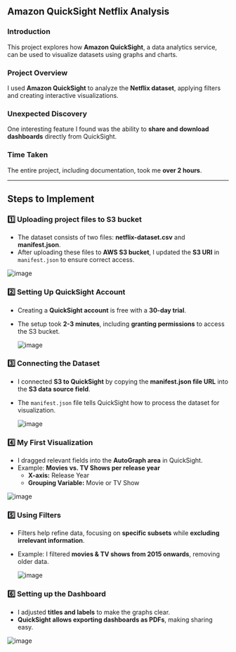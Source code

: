 ## Amazon QuickSight Netflix Analysis  

### Introduction  
This project explores how **Amazon QuickSight**, a data analytics service, can be used to visualize datasets using graphs and charts.  

### Project Overview  
I used **Amazon QuickSight** to analyze the **Netflix dataset**, applying filters and creating interactive visualizations.  

### Unexpected Discovery  
One interesting feature I found was the ability to **share and download dashboards** directly from QuickSight.  

### Time Taken  
The entire project, including documentation, took me **over 2 hours**.  

---

## Steps to Implement  

### 1️⃣ Uploading project files to S3 bucket 
- The dataset consists of two files: **netflix-dataset.csv** and **manifest.json**.  
- After uploading these files to **AWS S3 bucket**, I updated the **S3 URI** in `manifest.json` to ensure correct access.  

![image](https://github.com/user-attachments/assets/005fce49-9293-4534-b6c7-5bdb66dccfda)


### 2️⃣ Setting Up QuickSight Account
- Creating a **QuickSight account** is free with a **30-day trial**.  
- The setup took **2-3 minutes**, including **granting permissions** to access the S3 bucket.

  ![image](https://github.com/user-attachments/assets/e1336d38-2d05-4c59-810c-195551a97537)


### 3️⃣ Connecting the Dataset  
- I connected **S3 to QuickSight** by copying the **manifest.json file URL** into the **S3 data source field**.  
- The `manifest.json` file tells QuickSight how to process the dataset for visualization.

  ![image](https://github.com/user-attachments/assets/b1366598-cac6-48a7-b3a8-e1ba0e7e04ad)


### 4️⃣ My First Visualization
- I dragged relevant fields into the **AutoGraph area** in QuickSight.  
- Example: **Movies vs. TV Shows per release year**  
  - **X-axis:** Release Year  
  - **Grouping Variable:** Movie or TV Show  

![image](https://github.com/user-attachments/assets/30310010-a072-43e5-a611-92c41e27233a)


### 5️⃣ Using Filters  
- Filters help refine data, focusing on **specific subsets** while **excluding irrelevant information**.  
- Example: I filtered **movies & TV shows from 2015 onwards**, removing older data.

  ![image](https://github.com/user-attachments/assets/7ece17c0-699c-40f5-90b7-b5598f55d90a)


### 6️⃣ Setting up the Dashboard  
- I adjusted **titles and labels** to make the graphs clear.  
- **QuickSight allows exporting dashboards as PDFs**, making sharing easy.  

![image](https://github.com/user-attachments/assets/ffb43ba9-8cc0-4f4f-b23b-eeca836dcf8d)

